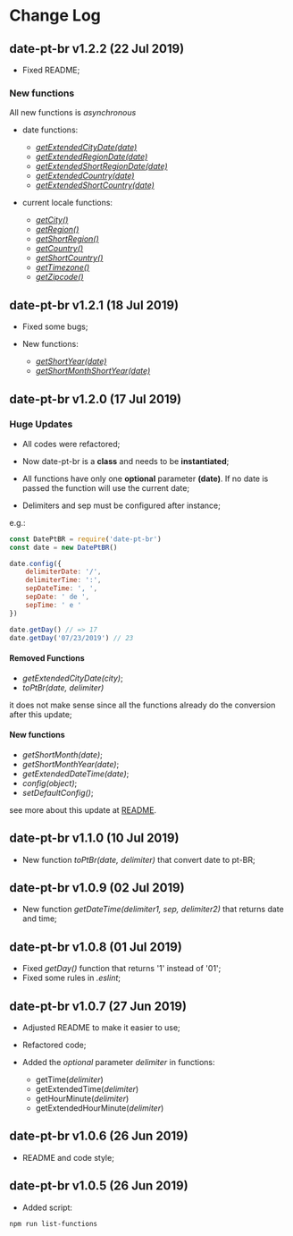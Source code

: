 # Change Log

## date-pt-br v1.2.2 (22 Jul 2019)

-   Fixed README;

### New functions

All new functions is _asynchronous_

-   date functions:
     -   _[getExtendedCityDate(date)](https://github.com/victorgianvechio/date-pt-br/blob/master/README.md#getextendedcitydatedate)_
    -   _[getExtendedRegionDate(date)](https://github.com/victorgianvechio/date-pt-br/blob/master/README.md#getextendedregiondatedate)_
     -   _[getExtendedShortRegionDate(date)](https://github.com/victorgianvechio/date-pt-br/blob/master/README.md#getextendedshortregiondatedate)_
    -   _[getExtendedCountry(date)](https://github.com/victorgianvechio/date-pt-br/blob/master/README.md#getextendedcountrydatedate)_
    -   _[getExtendedShortCountry(date)](https://github.com/victorgianvechio/date-pt-br/blob/master/README.md#getextendedshortcountrydatedate)_

-   current locale functions:

    -   _[getCity()](https://github.com/victorgianvechio/date-pt-br/blob/master/README.md#getcity)_
    -   _[getRegion()](https://github.com/victorgianvechio/date-pt-br/blob/master/README.md#getregion)_
    -   _[getShortRegion()](https://github.com/victorgianvechio/date-pt-br/blob/master/README.md#getshortregion)_
    -   _[getCountry()](https://github.com/victorgianvechio/date-pt-br/blob/master/README.md#getcountry)_
    -   _[getShortCountry()](https://github.com/victorgianvechio/date-pt-br/blob/master/README.md#getshortcountry)_
    -   _[getTimezone()](https://github.com/victorgianvechio/date-pt-br/blob/master/README.md#gettimezone)_
    -   _[getZipcode()](https://github.com/victorgianvechio/date-pt-br/blob/master/README.md#getzipcode)_

## date-pt-br v1.2.1 (18 Jul 2019)

-   Fixed some bugs;

-   New functions:
    -   _[getShortYear(date)](https://github.com/victorgianvechio/date-pt-br/blob/master/README.md#getshortyeardate)_
    -   _[getShortMonthShortYear(date)](https://github.com/victorgianvechio/date-pt-br/blob/master/README.md#getshortmonthshortyeardate)_

## date-pt-br v1.2.0 (17 Jul 2019)

### Huge Updates

-   All codes were refactored;

-   Now date-pt-br is a **class** and needs to be **instantiated**;

-   All functions have only one **optional** parameter **(date)**. If no date is passed the function will use the current date;

-   Delimiters and sep must be configured after instance;

e.g.:

```javascript
const DatePtBR = require('date-pt-br')
const date = new DatePtBR()

date.config({
    delimiterDate: '/',
    delimiterTime: ':',
    sepDateTime: ', ',
    sepDate: ' de ',
    sepTime: ' e '
})

date.getDay() // => 17
date.getDay('07/23/2019') // 23
```

#### Removed Functions

-   _getExtendedCityDate(city)_;
-   _toPtBr(date, delimiter)_

it does not make sense since all the functions already do the conversion after this update;

#### New functions

-   _getShortMonth(date)_;
-   _getShortMonthYear(date)_;
-   _getExtendedDateTime(date)_;
-   _config(object)_;
-   _setDefaultConfig()_;

see more about this update at [README](https://github.com/victorgianvechio/date-pt-br/blob/master/README.md).

## date-pt-br v1.1.0 (10 Jul 2019)

-   New function _toPtBr(date, delimiter)_ that convert date to pt-BR;

## date-pt-br v1.0.9 (02 Jul 2019)

-   New function _getDateTime(delimiter1, sep, delimiter2)_ that returns date and time;

## date-pt-br v1.0.8 (01 Jul 2019)

-   Fixed _getDay()_ function that returns '1' instead of '01';
-   Fixed some rules in _.eslint_;

## date-pt-br v1.0.7 (27 Jun 2019)

-   Adjusted README to make it easier to use;

-   Refactored code;

-   Added the _optional_ parameter _delimiter_ in functions:
    -   getTime(_delimiter_)
    -   getExtendedTime(_delimiter_)
    -   getHourMinute(_delimiter_)
    -   getExtendedHourMinute(_delimiter_)

## date-pt-br v1.0.6 (26 Jun 2019)

-   README and code style;

## date-pt-br v1.0.5 (26 Jun 2019)

-   Added script:

```sh
npm run list-functions
```
